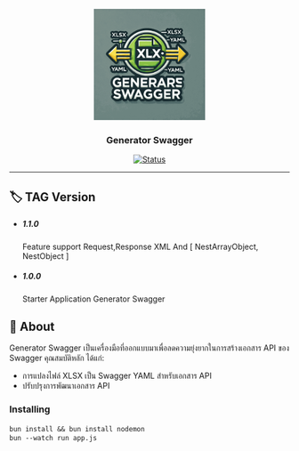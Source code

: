 <p align="center">
  <a href="" rel="noopener">
 <img width=200px height=200px src="./public/images/LogoSwagger.png" alt="Project logo"></a>
</p>

<h3 align="center">Generator Swagger</h3>

<div align="center">

[![Status](https://img.shields.io/badge/status-active-success.svg)]()


</div>

---
## 🏷  TAG Version
- <h5>1.1.0</h5>
    Feature support Request,Response XML And [ NestArrayObject, NestObject ]
- <h5>1.0.0</h5>
    Starter Application Generator Swagger


## 🧐 About <a name = "about"></a>

Generator Swagger เป็นเครื่องมือที่ออกแบบมาเพื่อลดความยุ่งยากในการสร้างเอกสาร API ของ Swagger คุณสมบัติหลัก ได้แก่:

- การแปลงไฟล์ XLSX เป็น Swagger YAML สำหรับเอกสาร API
- ปรับปรุงการพัฒนาเอกสาร API


### Installing

```
bun install && bun install nodemon
bun --watch run app.js
```



